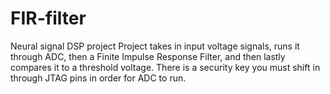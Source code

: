 # FIR-filter
Neural signal DSP project
Project takes in input voltage signals, runs it through ADC, then a Finite Impulse Response Filter, and then lastly compares it to a threshold voltage.
There is a security key you must shift in through JTAG pins in order for ADC to run.
